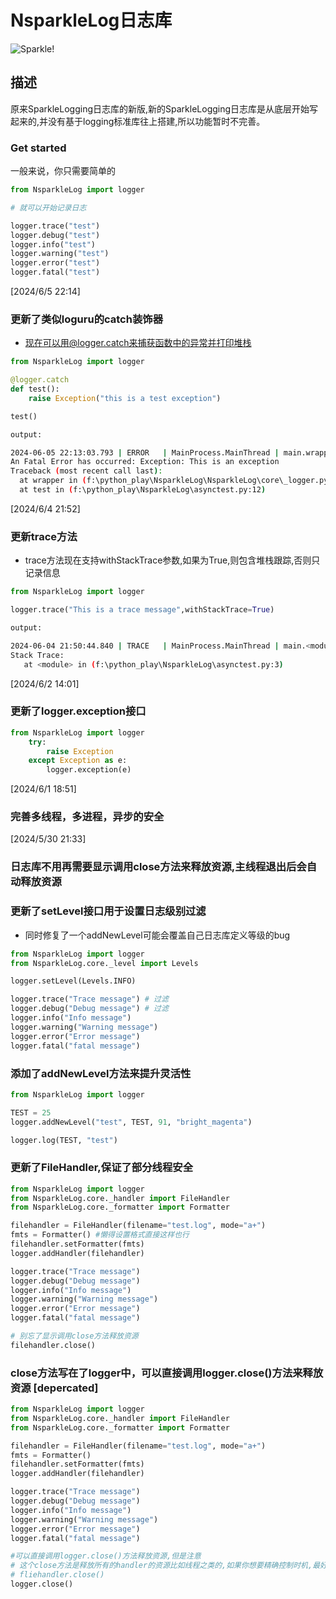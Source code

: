 # NsparkleLog日志库

![Sparkle!](https://github.com/KOKOMI12345/NewSparkleLogging/blob/main/picture_pixiv_116702098_0.jpg)

## 描述

原来SparkleLogging日志库的新版,新的SparkleLogging日志库是从底层开始写起来的,并没有基于logging标准库往上搭建,所以功能暂时不完善。

### Get started

一般来说，你只需要简单的

```python
from NsparkleLog import logger

# 就可以开始记录日志

logger.trace("test")
logger.debug("test")
logger.info("test")
logger.warning("test")
logger.error("test")
logger.fatal("test")
```

[2024/6/5 22:14]

### 更新了类似loguru的catch装饰器

- 现在可以用@logger.catch来捕获函数中的异常并打印堆栈

```python
from NsparkleLog import logger

@logger.catch
def test():
    raise Exception("this is a test exception")

test()
```

```bash
output:

2024-06-05 22:13:03.793 | ERROR   | MainProcess.MainThread | main.wrapper | NsparkleLog\core\_logger.py:60 - 发生异常:
An Fatal Error has occurred: Exception: This is an exception
Traceback (most recent call last):
  at wrapper in (f:\python_play\NsparkleLog\NsparkleLog\core\_logger.py:58)
  at test in (f:\python_play\NsparkleLog\asynctest.py:12)

```

[2024/6/4 21:52]

### 更新trace方法

- trace方法现在支持withStackTrace参数,如果为True,则包含堆栈跟踪,否则只记录信息

```python
from NsparkleLog import logger

logger.trace("This is a trace message",withStackTrace=True)

```

```bash
output:

2024-06-04 21:50:44.840 | TRACE   | MainProcess.MainThread | main.<module> | asynctest.py:3 - This is a trace message
Stack Trace:
   at <module> in (f:\python_play\NsparkleLog\asynctest.py:3)

```

[2024/6/2 14:01]

### 更新了logger.exception接口

```python
from NsparkleLog import logger
    try:
        raise Exception
    except Exception as e:
        logger.exception(e)
```

[2024/6/1 18:51]

### 完善多线程，多进程，异步的安全

[2024/5/30 21:33]

### 日志库不用再需要显示调用close方法来释放资源,主线程退出后会自动释放资源

### 更新了setLevel接口用于设置日志级别过滤

- 同时修复了一个addNewLevel可能会覆盖自己日志库定义等级的bug

```python
from NsparkleLog import logger
from NsparkleLog.core._level import Levels

logger.setLevel(Levels.INFO)

logger.trace("Trace message") # 过滤
logger.debug("Debug message") # 过滤
logger.info("Info message")
logger.warning("Warning message")
logger.error("Error message")
logger.fatal("fatal message")


```

### 添加了addNewLevel方法来提升灵活性

```python
from NsparkleLog import logger

TEST = 25
logger.addNewLevel("test", TEST, 91, "bright_magenta")

logger.log(TEST, "test")
```

### 更新了FileHandler,保证了部分线程安全

```python
from NsparkleLog import logger
from NsparkleLog.core._handler import FileHandler
from NsparkleLog.core._formatter import Formatter

filehandler = FileHandler(filename="test.log", mode="a+")
fmts = Formatter() #懒得设置格式直接这样也行
filehandler.setFormatter(fmts)
logger.addHandler(filehandler)

logger.trace("Trace message")
logger.debug("Debug message")
logger.info("Info message")
logger.warning("Warning message")
logger.error("Error message")
logger.fatal("fatal message")

# 别忘了显示调用close方法释放资源
filehandler.close()
```

### close方法写在了logger中，可以直接调用logger.close()方法来释放资源 [depercated]

```python
from NsparkleLog import logger
from NsparkleLog.core._handler import FileHandler
from NsparkleLog.core._formatter import Formatter

filehandler = FileHandler(filename="test.log", mode="a+")
fmts = Formatter()
filehandler.setFormatter(fmts)
logger.addHandler(filehandler)

logger.trace("Trace message")
logger.debug("Debug message")
logger.info("Info message")
logger.warning("Warning message")
logger.error("Error message")
logger.fatal("fatal message")

#可以直接调用logger.close()方法释放资源,但是注意
# 这个close方法是释放所有的handler的资源比如线程之类的,如果你想要精确控制时机,最好还是手动调用每个handler的close方法
# fliehandler.close()
logger.close()
```
